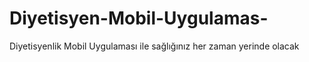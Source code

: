 # Diyetisyen-Mobil-Uygulamas-
Diyetisyenlik Mobil Uygulaması ile sağlığınız her zaman yerinde olacak
